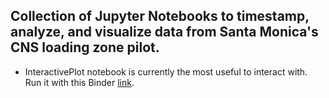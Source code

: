 ## Collection of Jupyter Notebooks to timestamp, analyze, and visualize data from Santa Monica's CNS loading zone pilot.
  * InteractivePlot notebook is currently the most useful to interact with. Run it with this Binder [link](https://hub.gke.mybinder.org/user/ucla-its-curb-analysis-visuals-qvq4t2w8/notebooks/InteractivePlot.ipynb). 


